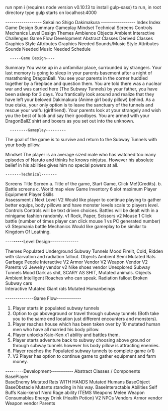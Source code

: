 run npm i (requires node version v0.10.13 to install gulp-sass)
to run, in root directory type gulp starts on localhost:4000


------------------   Sekai no Shigo Dakimakura  -----------------
    Index
      Index
      Game Design
        Summary
        Gameplay
        Mindset
      Technical
        Screens
        Controls
        Mechanics
      Level Design
        Themes
          Ambience
          Objects
            Ambient
            Interactive
          Challenges
        Game Flow
      Development
        Abstract Classes
        Derived Classes
      Graphics
        Style Attributes
        Graphics Needed
      Sounds/Music
        Style Attributes
        Sounds Needed
        Music Needed
      Schedule


      -----Game Design----

Summary
  You wake up in a unfamiliar place, surrounded by strangers. Your last memory is going to sleep in your parents basement after a night of marathoning DragonBall.  You see your parents in the corner huddled together by a fireplace and question them. You are told there was a nuclear war and was carried here (The Subway Tunnels) by your father, you have been asleep for 3 days. You frantically look around and realize that they have left your beloved Dakimakura (Anime girl body pillow) behind. As a true otaku, your only option is to leave the sanctuary of the tunnels and rescue your waifu (girlfriend). Your parents look at your strangely and wish you the best of luck and say their goodbyes. You are armed with your DragonBallZ shirt and boxers as you set out into the unknown.

      --------Gameplay---------
  The goal of the game is to survive and return to the Subway Tunnels with your body pillow.

Mindset
  The player is an average sized male who has watched too many episodes of Naruto and thinks he knows ninjutsu. However his absolute belief in his abilities gives him no special powers at all.

    -------Technical-------
  Screens
    Title Screen
      a. Title of the game, Start Game, Click Me!(Credits).
      b. Battle screens
      c. World map view
    Game
      Inventory 
        6 slot maximum
      Player Equipment
      Player Skills  
      Assessment / Next Level
V2      Would like player to continue playing to gather better equips, body pillows and have monster levels scale to players level.
  Controls
    Controls will be text driven choices. Battles will be dealt with in a minigame fashion randomly. 
      v1 Rock, Paper, Scissors
      v2 Mouse 1 Click battle (number of times player can click mouse 1 vs PC generated number)
      v3 Stepmania battle
  Mechanics
    Would like gameplay to be similar to Kingdom Of Loathing.


---------Level Design--------------

Themes
  Populated Underground Subway Tunnels
    Mood
      Firelit, Cold, Ridden with starvation and radiation fallout.
    Objects
      Ambient
        Semi Mutated Rats
        Garbage
        People
      Interactive
        V2 Armor Vendor
        V2 Weapon Vendor
        V2 Parents
        v2 Jewelry vendor
        v2 Nike shoes vendor
  Unexplored Subway Tunnels
    Mood
      Dark as shit, SCARY AS SHIT, Mutated animals.
    Objects
      Ambient
        Intelligent Roaches who can speak.
        Radiation fallout
        Broken Subway cars         
      Interactive
        Mutated Giant rats
        Mutated Humanbeings


--------------Game Flow------------
 1. Player starts in populated subway tunnels
 2. Option to go aboveground or travel through subway tunnels (Both take you to the same end location just different encounters and monsters).
 3. Player reaches house which has been taken over by 10 mutated human men who have all married his body pillow. 
 4. Player unlocks Kaio-Ken x1 ability and battles them.
 5. Player starts adventure back to subway choosing above ground or through subway tunnels however his body pillow is attracting enemies.
 6. Player reaches the Populated subway tunnels to complete game (v1)
 7. V2 Player has option to continue game to gather equipment and farm money.




---------Development-----------
  Abstract Classes / Components
      BasePlayer  
      BaseEnemy
        Mutated Rats WITH HANDS
        Mutated Humans
      BaseObject
    BaseObstacle
      Mutants standing in his way.
    BaseInteractable
      Abilities
        Self Buffs 
          Kaio-kenx1
          Nerd Rage ability
      ITEMS
        Weapons
          Melee Weapon
        Consumables
          Energy Drink (Health Potion)
     V2 NPCs
        Vendors
          Armor vendor
          Weapon vendor
        Parents
